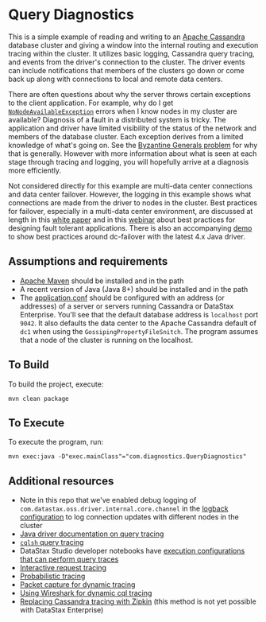 # Query Diagnostics
This is a simple example of reading and writing to an [Apache Cassandra](https://cassandra.apache.org) database
cluster and giving a window into the internal routing and execution tracing within
the cluster. It utilizes basic logging, Cassandra query tracing, and events from
the driver's connection to the cluster. The driver events can include
notifications that members of the clusters go down or come back up along with connections
to local and remote data centers.

There are often questions about why the server throws certain exceptions to the
client application. For example, why do I get [`NoNodeAvailableException`](https://docs.datastax.com/en/drivers/java/4.7/com/datastax/oss/driver/api/core/NoNodeAvailableException.html)
errors when I know nodes in my cluster are available? Diagnosis of a fault in a 
distributed system is tricky. The application and driver have limited visibility 
of the status of the network and members of the database cluster. Each exception 
derives from a limited knowledge of what's going on. See the
[Byzantine Generals problem](https://en.wikipedia.org/wiki/Byzantine_fault) 
for why that is generally.  However with more information about what is seen at each stage
through tracing and logging, you will hopefully arrive at a diagnosis more efficiently.

Not considered directly for this example are multi-data center connections and data center failover.  However,
the logging in this example shows what connections are made from the driver to nodes in the cluster.  Best practices
for failover, especially in a multi-data center environment, are discussed at length in this
[white paper](https://www.datastax.com/resources/whitepaper/designing-fault-tolerant-applications-datastax-and-apache-cassandratm)
and in this [webinar](https://www.datastax.com/resources/webinar/designing-fault-tolerant-applications-datastax-enterprise-and-apache-cassandra)
about best practices for designing fault tolerant applications. There is also an
accompanying [demo](https://github.com/datastax/dc-failover-demo) to show best practices around dc-failover with the latest 4.x Java driver.

## Assumptions and requirements

- [Apache Maven](https://maven.apache.org) should be installed and in the path
- A recent version of Java (Java 8+) should be installed and in the path
- The [application.conf](src/main/resources/application.conf) should be configured with an address (or addresses) of a server or servers
running Cassandra or DataStax Enterprise.  You'll see that the default database address is `localhost` port `9042`.
It also defaults the data center to the Apache Cassandra default of `dc1` when using the `GossipingPropertyFileSnitch`.
The program assumes that a node of the cluster is running on the localhost.

## To Build
To build the project, execute:

`mvn clean package`

## To Execute
To execute the program, run:

`mvn exec:java -D"exec.mainClass"="com.diagnostics.QueryDiagnostics"`

## Additional resources
- Note in this repo that we've enabled debug logging of `com.datastax.oss.driver.internal.core.channel` in the [logback configuration](src/main/resources/logback.xml#L12) to log connection updates with different nodes in the cluster
- [Java driver documentation on query tracing](https://docs.datastax.com/en/developer/java-driver/4.7/manual/core/tracing/)
- [`cqlsh` query tracing](https://docs.datastax.com/en/cql-oss/3.3/cql/cql_reference/cqlshTracing.html)
- DataStax Studio developer notebooks have [execution configurations that can perform query traces](https://docs.datastax.com/en/studio/6.8/studio/gs/manageRunConfigurations.html)
- [Interactive request tracing](https://www.datastax.com/blog/2012/11/request-tracing-cassandra-12)
- [Probabilistic tracing](https://www.datastax.com/blog/2012/11/advanced-request-tracing-cassandra-12)
- [Packet capture for dynamic tracing](https://cassandra.apache.org/doc/latest/troubleshooting/use_tools.html#packet-capture)
- [Using Wireshark for dynamic cql tracing](http://www.redshots.com/finding-rogue-cassandra-queries/)
- [Replacing Cassandra tracing with Zipkin](https://thelastpickle.com/blog/2015/12/07/using-zipkin-for-full-stack-tracing-including-cassandra.html) (this method is not yet possible with DataStax Enterprise)
